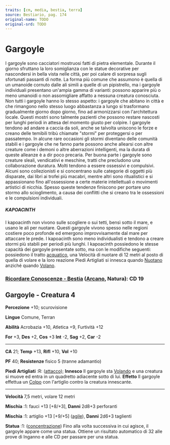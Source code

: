 ```yaml
---
traits: [cm, media, bestia, terra]
source: Bestiario, pag. 174
original-name: TODO
original-srd: TODO
---
```


# Gargoyle

I gargoyle sono cacciatori mostruosi fatti di pietra elementale. Durante il
giorno sfruttano la loro somiglianza con le statue decorative per nascondersi in
bella vista nelle città, per poi calare di sorpresa sugli sfortunati passanti di
notte. La forma più comune che assumono è quella di un umanoide cornuto dalle
ali simili a quelle di un pipistrello, ma i gargoyle individuali presentano
un'ampia gamma di varianti: possono apparire più o meno umanoidi o non
assomigliare affatto a nessuna creatura conosciuta. Non tutti i gargoyle hanno
lo stesso aspetto: i gargoyle che abitano in città e che rimangono nello stesso
luogo abbastanza a lungo si trasformano gradualmente giorno dopo giorno, fino ad
armonizzarsi con l'architettura locale. Questi mostri sono talmente pazienti che
possono restare nascosti per lunghi periodi in attesa del momento giusto per
colpire. I gargoyle tendono ad andare a caccia da soli, anche se talvolta
uniscono le forze e creano delle temibili tribù chiamate "stormi" per
proteggersi o per passatempo. In alcune rare occasioni gli stormi diventano
delle comunità stabili e i gargoyle che ne fanno parte possono anche allearsi
con altre creature come i demoni o altre aberrazioni intelligenti, ma la durata
di queste alleanze è a dir poco precaria. Per buona parte i gargoyle sono
creature sleali, vendicativi e meschine, tratti che precludono una
collaborazione duratura. Molti tendono a essere ossessivi e compulsivi. Alcuni
sono collezionisti e si concentrano sulle categorie di oggetti più disparate,
dai libri ai trofei più macabri, mentre altri sono ritualistici e si
appassionano fino all'ossessione a certe materie intellettuali o movimenti
artistici di nicchia. Spesso queste tendenze finiscono per portare uno stormo
allo scioglimento, a causa dei conflitti che si creano tra le ossessioni e le
compulsioni individuali.

##### KAPOACINTH

I kapoacinth non vivono sulle scogliere o sui tetti, bensì sotto il mare, e
usano le ali per nuotare. Questi gargoyle vivono spesso nelle regioni costiere
poco profonde ed emergono improvvisamente dal mare per attaccare le prede. I
kapoacinth sono meno individualisti e tendono a creare stormi più stabili per
periodi più lunghi. I kapoacinth possiedono le stesse capacità dei gargoyle
presentate sotto, ma con le modifiche seguenti: possiedono il tratto
[acquatico](/tratti/acquatico), una Velocità di nuotare di 12 metri al posto di
quella di volare e la loro reazione Piedi Artigliati si innesca quando
[Nuotano](/azioni/nuotare) anziché quando [Volano](/azioni/volare).

### [Ricordare Conoscenze - Bestia](/azioni/ricordare-conoscenze) ([Arcano](/tratti/arcano), Natura): CD 19

## Gargoyle - Creatura 4

**Percezione** +10; scurovisione

**Lingue** Comune, Terran

**Abilità** Acrobazia +10, Atletica +9, Furtività +12

**For** +3, **Des** +2, **Cos** +3 **Int** -2, **Sag** +2, **Car** -2

---

**CA** 21; **Temp** +13, **Rifl** +10, **Vol** +10

**PF** 40; **Resistenze** fisico 5 (tranne adamantio)

**Piedi Artigliati** :R: ([attacco](/tratti/attacco)); **Innesco** Il gargoyle
sta [Volando](/azioni/volare) e una creatura si muove ed entra in un quadretto
adiacente sotto di lui. **Effetto** Il gargoyle effettua un
[Colpo](/azioni/colpire) con l'artiglio contro la creatura innescante.

---

**Velocità** 7,5 metri, volare 12 metri

**Mischia** :1: fauci +13 \[+8/+3], **Danni** 2d8+3 perforanti

**Mischia** :1: artiglio +13 \[+9/+5] ([agile](/tratti/agile)), **Danni** 2d6+3
taglienti

**Statua** :1: ([concentrazione](/tratti/concentrazione)) Fino alla volta
successiva in cui agisce, il gargoyle appare come una statua. Ottiene un
risultato automatico di 32 alle prove di Inganno e alle CD per passare per una
statua.
